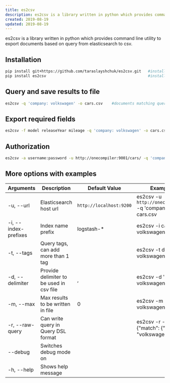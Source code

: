 ```yaml
---
title: es2csv
description: es2csv is a library written in python which provides command line utility to export documents based on query from elasticsearch to csv.
created: 2019-08-19
updated: 2019-08-19
---
```


es2csv is a library written in python which provides command line utility to export documents based on query from elasticsearch to csv.

## Installation
```sh
pip install git+https://github.com/taraslayshchuk/es2csv.git   #install from git source
pip install es2csv                                             #install using pip
```

## Query and save results to file
```sh
es2csv -q 'company: volkswagen' -o cars.csv    #documents matching query string will be saved to cars.csv file
```

## Export required fields
```sh
es2csv -f model releaseYear mileage -q 'company: volkswagen' -o cars.csv  #only specified fields like model,releaseYear and mileage will be saved to file
```

## Authorization
```sh
es2csv -a username:password -u http://onecompiler:9001/cars/ -q 'company: volkswagen' -o cars.csv
```

## More options with examples  

| Arguments | Description  | Default Value | Example Command |
|--------|--------|--------|--------|
|-u, --url| Elasticsearch host url | `http://localhost:9200` | es2csv -u `http://onecompiler:9001/cars/` -q 'company: volkswagen' -o cars.csv |
|-i, --index-prefixes|Index name prefix| logstash-* | es2csv -i cars -q 'company: volkswagen' -o cars.csv|
|-t, --tags|Query tags, can add more than 1 tag| | es2csv -t dev -q 'company: volkswagen' -o cars.csv|
|-d, --delimiter|Provide delimiter to be used in csv file| , | es2csv -d ':' -q 'company: volkswagen' -o cars.csv|
|-m, --max|Max results to be written in file| 0 | es2csv -m 100 -q 'company: volkswagen' -o cars.csv|
|-r, --raw-query|Can write query in Query DSL format|| es2csv -r -q '{"query": {"match": {"company": "volkswagen"}}}' -o cars.csv|
|--debug|Switches debug mode on|||
|-h, --help|Shows help message|||

